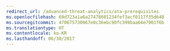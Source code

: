 ```yaml
---
redirect_url: /advanced-threat-analytics/ata-prerequisites
ms.openlocfilehash: 69d723a1a6a27478601234fef3acf0117f35d648
ms.sourcegitcommit: 470675730967e0c36ebc90fc399baa64e7901f6b
ms.translationtype: HT
ms.contentlocale: ko-KR
ms.lasthandoff: 06/30/2017
---
```


